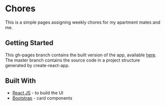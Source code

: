 # Chores
This is a simple pages assigning weekly chores for my apartment mates and me.

## Getting Started
This gh-pages branch contains the built version of the app, available [here](http://jasonkeung.me/chores).
The master branch contains the source code in a project structure generated by create-react-app.

## Built With

* [React JS](https://reactjs.org/docs/getting-started.html) - to build the UI
* [Bootstrap](https://getbootstrap.com/docs/4.3/getting-started/introduction/) - card components

